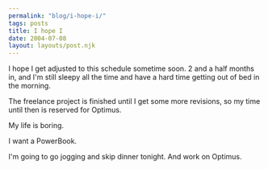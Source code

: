```yaml
---
permalink: "blog/i-hope-i/"
tags: posts
title: I hope I
date: 2004-07-08
layout: layouts/post.njk
---
```


I hope I get adjusted to this schedule sometime soon. 2 and a half months in, and I'm still sleepy all the time and have a hard time getting out of bed in the morning. 

The freelance project is finished until I get some more revisions, so my time until then is reserved for Optimus. 

My life is boring.

I want a PowerBook.

I'm going to go jogging and skip dinner tonight. And work on Optimus.